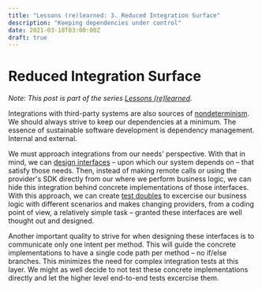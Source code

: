 ```yaml
---
title: "Lessons (re)learned: 3. Reduced Integration Surface"
description: "Keeping dependencies under control"
date: 2021-03-18T03:00:00Z
draft: true
---
```


# Reduced Integration Surface

_Note: This post is part of the series [Lessons (re)learned](lessons-re-learned-0.html)._

Integrations with third-party systems are also sources of [nondeterminism](lessons-re-learned-2-isolate-nondeterminism.html). We should always strive to keep our dependencies at a minimum. The essence of sustainable software development is dependency management. Internal and external.

We must approach integrations from our needs' perspective. With that in mind, we can [design interfaces](lessons-re-learned-0.html#todo_own-your-interfaces) – upon which our system depends on – that satisfy those needs. Then, instead of making remote calls or using the provider's SDK directly from our where we perform business logic, we can hide this integration behind concrete implementations of those interfaces. With this approach, we can create [test doubles](http://xunitpatterns.com/Test%20Double%20Patterns.html) to excercise our business logic with different scenarios and makes changing providers, from a coding point of view, a relatively simple task – granted these interfaces are well thought out and designed.

Another important quality to strive for when designing these interfaces is to communicate only one intent per method. This will guide the concrete implementations to have a single code path per method – no if/else branches. This minimizes the need for complex integration tests at this layer. We might as well decide to not test these concrete implementations directly and let the higher level end-to-end tests excercise them.
